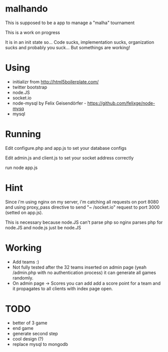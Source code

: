 malhando
========

This is supposed to be a app to manage a "malha" tournament

This is a work on progress

It is in an init state so... Code sucks, implementation sucks, organization sucks and probably you suck... But somethings are working!

Using
======
 - initializr from http://html5boilerplate.com/
 - twitter bootstrap
 - node.JS
 - socket.io
 - node-mysql by Felix Geisendörfer - https://github.com/felixge/node-mysq
 - mysql

Running
======
Edit configure.php and app.js to set your database configs

Edit admin.js and client.js to set your socket address correctly

run node app.js


Hint
======
Since i'm using nginx on my server, i'm catching all requests on port 8080 and using proxy_pass directive to send "~ /socket.io" request to port 3000 (setted on app.js). 

This is necessary because node.JS can't parse php so nginx parses php for node.JS and node.js just be node.JS

Working
======
 - Add teams :)
 - Not fully tested after the 32 teams inserted on admin page (yeah /admin.php with no authentication process) it can generate all games randomly.
 - On admin page -> Scores you can add add a score point for a team and it propagates to all clients with index page open.

TODO
======
 - better of 3 game
 - end game
 - generate second step
 - cool design (?)
 - replace mysql to mongodb
